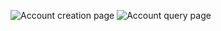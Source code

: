 ![Account creation page](https://i.imgur.com/KTgWiLy.png)
![Account query page](https://i.imgur.com/2Tzy6M8.png)
